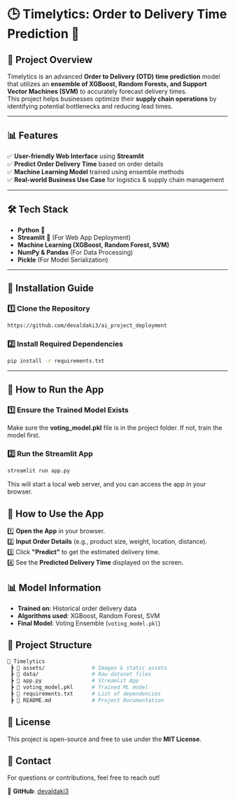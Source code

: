 # 🕒 Timelytics: Order to Delivery Time Prediction 🚀

## 📌 Project Overview

Timelytics is an advanced **Order to Delivery (OTD) time prediction** model that utilizes an **ensemble of XGBoost, Random Forests, and Support Vector Machines (SVM)** to accurately forecast delivery times.  
This project helps businesses optimize their **supply chain operations** by identifying potential bottlenecks and reducing lead times.

---

## 📊 Features

✅ **User-friendly Web Interface** using **Streamlit**  
✅ **Predict Order Delivery Time** based on order details  
✅ **Machine Learning Model** trained using ensemble methods  
✅ **Real-world Business Use Case** for logistics & supply chain management

---

## 🛠️ Tech Stack

- **Python** 🐍
- **Streamlit** 🎨 (For Web App Deployment)
- **Machine Learning (XGBoost, Random Forest, SVM)**
- **NumPy & Pandas** (For Data Processing)
- **Pickle** (For Model Serialization)

---

## 🔧 Installation Guide

### 1️⃣ **Clone the Repository**

```sh
https://github.com/devaldaki3/ai_project_deployment
```

### 2️⃣ **Install Required Dependencies**

```sh
pip install -r requirements.txt
```

---

## 🚀 How to Run the App

### 1️⃣ **Ensure the Trained Model Exists**

Make sure the **voting_model.pkl** file is in the project folder. If not, train the model first.

### 2️⃣ **Run the Streamlit App**  

```sh
streamlit run app.py
```

This will start a local web server, and you can access the app in your browser.

## 🎯 How to Use the App  
1️⃣ **Open the App** in your browser.  
2️⃣ **Input Order Details** (e.g., product size, weight, location, distance).  
3️⃣ Click **"Predict"** to get the estimated delivery time.  
4️⃣ See the **Predicted Delivery Time** displayed on the screen.  

## 📊 Model Information  
- **Trained on**: Historical order delivery data  
- **Algorithms used**: XGBoost, Random Forest, SVM  
- **Final Model**: Voting Ensemble (`voting_model.pkl`)  

## 📂 Project Structure  

```bash
📂 Timelytics
 ┣ 📂 assets/               # Images & static assets
 ┣ 📂 data/                 # Raw dataset files
 ┣ 📜 app.py                # Streamlit App
 ┣ 📜 voting_model.pkl      # Trained ML model
 ┣ 📜 requirements.txt      # List of dependencies
 ┣ 📜 README.md             # Project Documentation
```
## 📄 License  
This project is open-source and free to use under the **MIT License**.  

## 📩 Contact  
For questions or contributions, feel free to reach out!  

📌 **GitHub**: [devaldaki3](https://github.com/devaldaki3)
